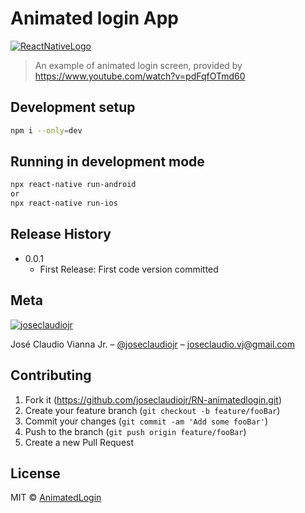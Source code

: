 # Animated login App

<a href="https://reactnative.dev/" target="_blank"><img src="https://reactnative.dev/img/tiny_logo.png" alt="ReactNativeLogo"/></a>

> An example of animated login screen, provided by https://www.youtube.com/watch?v=pdFqfOTmd60

## Development setup

```sh
npm i --only=dev
```

## Running in development mode

```sh
npx react-native run-android
or
npx react-native run-ios
```

## Release History

- 0.0.1
  - First Release: First code version committed

## Meta

[![joseclaudiojr][juca-image]][linkedin-url]

José Claudio Vianna Jr. – [@joseclaudiojr](https://www.linkedin.com/in/joseclaudiojr/) – joseclaudio.vj@gmail.com

## Contributing

1. Fork it (<https://github.com/joseclaudiojr/RN-animatedlogin.git>)
2. Create your feature branch (`git checkout -b feature/fooBar`)
3. Commit your changes (`git commit -am 'Add some fooBar'`)
4. Push to the branch (`git push origin feature/fooBar`)
5. Create a new Pull Request

## License

MIT © [AnimatedLogin](https://github.com/joseclaudiojr/RN-animatedlogin/blob/master/LICENSE)

<!-- Markdown link & img dfn's -->

[juca-image]: https://media-exp1.licdn.com/dms/image/C4D03AQHVduySNv8pCg/profile-displayphoto-shrink_200_200/0?e=1597276800&v=beta&t=tygSSKj0ZEDfnE2HmxPADlyi6YCurk_j1hmiL3zio00
[linkedin-url]: https://www.linkedin.com/in/joseclaudiojr/
